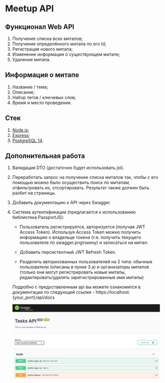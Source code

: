# Meetup API

## Функционал Web API
1. Получение списка всех митапов;
2. Получение определённого митапа по его Id;
3. Регистрация нового митапа;
4. Изменение информации о существующем митапе;
5. Удаление митапа.

## Информация о митапе
1. Название / тема;
2. Описание;
3. Набор тегов / ключевых слов;
4. Время и место проведения.

## Стек
1. [Node.js](https://nodejs.org/en/);
2. [Express](https://expressjs.com/ru/);
3. [PostgreSQL 14](https://www.postgresql.org/download/).

## Дополнительная работа
1. Валидация DTO (достаточно будет использовать joi).
2. Переработать запрос на получение списка митапов так, чтобы с его помощью можно было осуществить поиск по митапам, отфильтровать их, отсортировать. Результат также должен быть разбит на страницы.
3. Добавить документацию к API через Swagger.
4. Система аутентификации (предлагается к использованию библиотека PassportJS):

    - Пользователь регистрируется, авторизуется (получая JWT Access Token).
    Используя Access Token можно получить информацию о владельце токена
    (т.е. получить текущего пользователя по swagger.pngтокену) и записаться на митап.

    - Добавить персистентный JWT Refresh Token.

    - Разделить авторизованных пользователей на 2 типа: обычные пользователи
    (описаны в пунке 3.a) и организаторы митапов (только они могут
    регистрировать новые митапы, редактировать/удалять зарегистрированные
    ими митапы)

    Подробно с предоставленным api вы можете ознакомится в документации по следующей ссылке - https://localhost:{your_port}/api/docs

    ![alt text](./screenshots/swagger.png)
